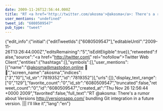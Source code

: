 ```yaml
---
date: 2009-11-26T12:56:44.000Z
title: "RT <a href='http://twitter.com/akosma'>@akosma</a>: There's a rumor about Versions http://versionsapp.com/ bundling Git integration in a future version. ||| I'll like it″"
user_mentions: "undefined"
tweet_id: "6080509547"
pub_type: "tweet"
---
```

{"edit_info":{"initial":{"editTweetIds":["6080509547"],"editableUntil":"2009-11-26T13:26:44.000Z","editsRemaining":"5","isEditEligible":true}},"retweeted":false,"source":"<a href=\"http://twitter.com\" rel=\"nofollow\">Twitter Web Client</a>","entities":{"hashtags":[],"symbols":[],"user_mentions":[{"name":"@akosma@mastodon.online 👋🐘","screen_name":"akosma","indices":["3","10"],"id_str":"7819352","id":"7819352"}],"urls":[]},"display_text_range":["0","129"],"favorite_count":"0","id_str":"6080509547","truncated":false,"retweet_count":"0","id":"6080509547","created_at":"Thu Nov 26 12:56:44 +0000 2009","favorited":false,"full_text":"RT @akosma: There's a rumor about Versions http://versionsapp.com/ bundling Git integration in a future version. ||| I'll like it","lang":"en"}
